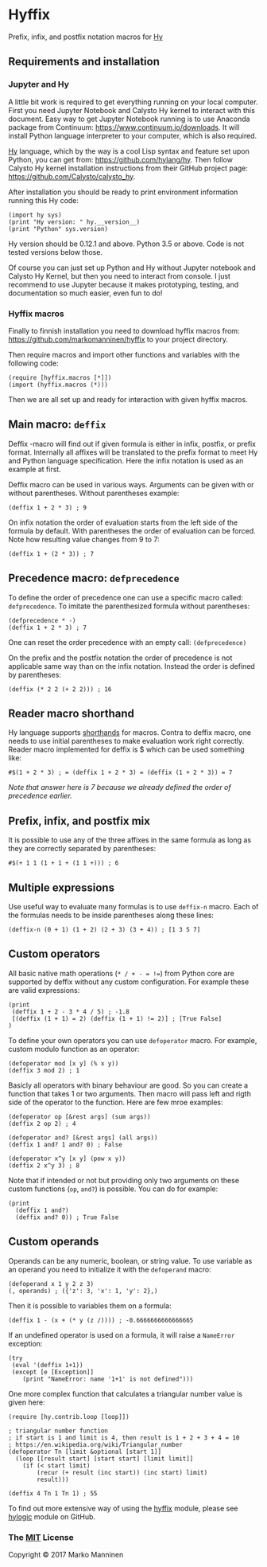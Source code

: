 # Hyffix

Prefix, infix, and postfix notation macros for [Hy](https://github.com/hylang/hy)

## Requirements and installation

### Jupyter and Hy

A little bit work is required to get everything running on your local computer. First you need Jupyter Notebook and Calysto Hy kernel to interact with this document. Easy way to get Jupyter Notebook running is to use Anaconda package from Continuum: https://www.continuum.io/downloads. It will install Python language interpreter to your computer, which is also required.

[Hy](http://docs.hylang.org/en/latest/index.html) language, which by the way is a cool Lisp syntax and feature set upon Python, you can get from: https://github.com/hylang/hy. Then follow Calysto Hy kernel installation instructions from their GitHub project page: https://github.com/Calysto/calysto_hy.

After installation you should be ready to print environment information running this Hy code:

```
(import hy sys)
(print "Hy version: " hy.__version__)
(print "Python" sys.version)
```

Hy version should be 0.12.1 and above. Python 3.5 or above. Code is not tested versions below those.

Of course you can just set up Python and Hy without Jupyter notebook and Calysto Hy Kernel, but then you need to interact from console. I just recommend to use Jupyter because it makes prototyping, testing, and documentation so much easier, even fun to do!

### Hyffix macros

Finally to finnish installation you need to download hyffix macros from: https://github.com/markomanninen/hyffix to your project directory.

Then require macros and import other functions and variables with the following code:

```
(require [hyffix.macros [*]])
(import (hyffix.macros (*)))
```

Then we are all set up and ready for interaction with given hyffix macros.

## Main macro: `deffix`

Deffix -macro will find out if given formula is either in infix, postfix, or prefix format. Internally all affixes will be translated to the prefix format to meet Hy and Python language specification. Here the infix notation is used as an example at first.

Deffix macro can be used in various ways. Arguments can be given with or without parentheses. Without parentheses example:

```
(deffix 1 + 2 * 3) ; 9
```

On infix notation the order of evaluation starts from the left side of the formula by default. With parentheses the order of evaluation can be forced. Note how resulting value changes from 9 to 7:

```
(deffix 1 + (2 * 3)) ; 7
```

## Precedence macro: `defprecedence`

To define the order of precedence one can use a specific macro called: `defprecedence`. To imitate the parenthesized formula without parentheses:

```
(defprecedence * -)
(deffix 1 + 2 * 3) ; 7
```

One can reset the order precedence with an empty call: `(defprecedence)`

On the prefix and the postfix notation the order of precedence is not applicable same way than on the infix notation. Instead the order is defined by parentheses:

```
(deffix (* 2 2 (+ 2 2))) ; 16
```

## Reader macro shorthand

Hy language supports [shorthands](http://docs.hylang.org/en/latest/language/readermacros.html) for macros. Contra to deffix macro, one needs to use initial parentheses to make evaluation work right correctly. Reader macro implemented for deffix is $ which can be used something like:

```
#$(1 + 2 * 3) ; = (deffix 1 + 2 * 3) = (deffix (1 + 2 * 3)) = 7
```

*Note that answer here is 7 because we already defined the order of precedence earlier.*

## Prefix, infix, and postfix mix

It is possible to use any of the three affixes in the same formula as long as they are correctly separated by parentheses:

```
#$(+ 1 1 (1 + 1 + (1 1 +))) ; 6
```

## Multiple expressions

Use useful way to evaluate many formulas is to use `deffix-n` macro. Each of the formulas needs to be inside parentheses along these lines:

```
(deffix-n (0 + 1) (1 + 2) (2 + 3) (3 + 4)) ; [1 3 5 7]
```

## Custom operators

All basic native math operations (`* / + - = !=`) from Python core are supported by deffix without any custom configuration. For example these are valid expressions:

```
(print
 (deffix 1 + 2 - 3 * 4 / 5) ; -1.8
 [(deffix (1 + 1) = 2) (deffix (1 + 1) != 2)] ; [True False] 
)
```

To define your own operators you can use `defoperator` macro. For example, custom modulo function as an operator:

```
(defoperator mod [x y] (% x y))
(deffix 3 mod 2) ; 1
```

Basicly all operators with binary behaviour are good. So you can create a function that takes 1 or two arguments. Then macro will pass left and rigth side of the operator to the function. Here are few mroe examples:

```
(defoperator op [&rest args] (sum args))
(deffix 2 op 2) ; 4
```

```
(defoperator and? [&rest args] (all args))
(deffix 1 and? 1 and? 0) ; False
```

```
(defoperator x^y [x y] (pow x y))
(deffix 2 x^y 3) ; 8
```

Note that if intended or not but providing only two arguments on these custom functions (`op`, `and?`) is possible. You can do for example:

```
(print
  (deffix 1 and?)
  (deffix and? 0)) ; True False
```

## Custom operands

Operands can be any numeric, boolean, or string value. To use variable as an operand you need to initialize it with the `defoperand` macro:

```
(defoperand x 1 y 2 z 3)
(, operands) ; ({'z': 3, 'x': 1, 'y': 2},)
```

Then it is possible to variables them on a formula:

```
(deffix 1 - (x + (* y (z /)))) ; -0.6666666666666665
```

If an undefined operator is used on a formula, it will raise a `NameError` exception:

```
(try 
 (eval '(deffix 1+1))
 (except [e [Exception]]
    (print "NameError: name '1+1' is not defined")))
```

One more complex function that calculates a triangular number value is given here:


```
(require [hy.contrib.loop [loop]])

; triangular number function
; if start is 1 and limit is 4, then result is 1 + 2 + 3 + 4 = 10
; https://en.wikipedia.org/wiki/Triangular_number
(defoperator Tn [limit &optional [start 1]]
  (loop [[result start] [start start] [limit limit]]
    (if (< start limit)
        (recur (+ result (inc start)) (inc start) limit)
        result)))

(deffix 4 Tn 1 Tn 1) ; 55
```

To find out more extensive way of using the [hyffix](https://github.com/markomanninen/hyffix) module, please see [hylogic](https://github.com/markomanninen/hylogic) module on GitHub.

### The [MIT](https://choosealicense.com/licenses/mit/) License

Copyright © 2017 Marko Manninen
